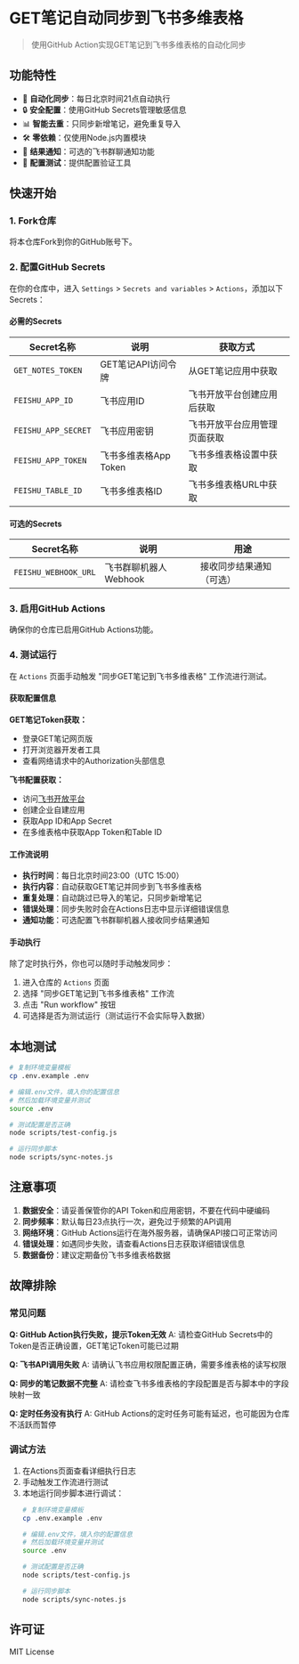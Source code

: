 # GET笔记自动同步到飞书多维表格

> 使用GitHub Action实现GET笔记到飞书多维表格的自动化同步

## 功能特性

- 🚀 **自动化同步**：每日北京时间21点自动执行
- 🔒 **安全配置**：使用GitHub Secrets管理敏感信息
- 📊 **智能去重**：只同步新增笔记，避免重复导入
- 🛠️ **零依赖**：仅使用Node.js内置模块
- 📱 **结果通知**：可选的飞书群聊通知功能
- 🧪 **配置测试**：提供配置验证工具

## 快速开始

### 1. Fork仓库
将本仓库Fork到你的GitHub账号下。

### 2. 配置GitHub Secrets
在你的仓库中，进入 `Settings` > `Secrets and variables` > `Actions`，添加以下Secrets：

#### 必需的Secrets

| Secret名称 | 说明 | 获取方式 |
|-----------|------|----------|
| `GET_NOTES_TOKEN` | GET笔记API访问令牌 | 从GET笔记应用中获取 |
| `FEISHU_APP_ID` | 飞书应用ID | 飞书开放平台创建应用后获取 |
| `FEISHU_APP_SECRET` | 飞书应用密钥 | 飞书开放平台应用管理页面获取 |
| `FEISHU_APP_TOKEN` | 飞书多维表格App Token | 飞书多维表格设置中获取 |
| `FEISHU_TABLE_ID` | 飞书多维表格ID | 飞书多维表格URL中获取 |

#### 可选的Secrets

| Secret名称 | 说明 | 用途 |
|-----------|------|------|
| `FEISHU_WEBHOOK_URL` | 飞书群聊机器人Webhook | 接收同步结果通知（可选） |

### 3. 启用GitHub Actions
确保你的仓库已启用GitHub Actions功能。

### 4. 测试运行
在 `Actions` 页面手动触发 "同步GET笔记到飞书多维表格" 工作流进行测试。

#### 获取配置信息

**GET笔记Token获取：**
- 登录GET笔记网页版
- 打开浏览器开发者工具
- 查看网络请求中的Authorization头部信息

**飞书配置获取：**
- 访问[飞书开放平台](https://open.feishu.cn/)
- 创建企业自建应用
- 获取App ID和App Secret
- 在多维表格中获取App Token和Table ID

#### 工作流说明

- **执行时间**：每日北京时间23:00（UTC 15:00）
- **执行内容**：自动获取GET笔记并同步到飞书多维表格
- **重复处理**：自动跳过已导入的笔记，只同步新增笔记
- **错误处理**：同步失败时会在Actions日志中显示详细错误信息
- **通知功能**：可选配置飞书群聊机器人接收同步结果通知

#### 手动执行

除了定时执行外，你也可以随时手动触发同步：

1. 进入仓库的 `Actions` 页面
2. 选择 "同步GET笔记到飞书多维表格" 工作流
3. 点击 "Run workflow" 按钮
4. 可选择是否为测试运行（测试运行不会实际导入数据）

## 本地测试

```bash
# 复制环境变量模板
cp .env.example .env

# 编辑.env文件，填入你的配置信息
# 然后加载环境变量并测试
source .env

# 测试配置是否正确
node scripts/test-config.js

# 运行同步脚本
node scripts/sync-notes.js
```

## 注意事项

1. **数据安全**：请妥善保管你的API Token和应用密钥，不要在代码中硬编码
2. **同步频率**：默认每日23点执行一次，避免过于频繁的API调用
3. **网络环境**：GitHub Actions运行在海外服务器，请确保API接口可正常访问
4. **错误处理**：如遇同步失败，请查看Actions日志获取详细错误信息
5. **数据备份**：建议定期备份飞书多维表格数据

## 故障排除

### 常见问题

**Q: GitHub Action执行失败，提示Token无效**
A: 请检查GitHub Secrets中的Token是否正确设置，GET笔记Token可能已过期

**Q: 飞书API调用失败**
A: 请确认飞书应用权限配置正确，需要多维表格的读写权限

**Q: 同步的笔记数据不完整**
A: 请检查飞书多维表格的字段配置是否与脚本中的字段映射一致

**Q: 定时任务没有执行**
A: GitHub Actions的定时任务可能有延迟，也可能因为仓库不活跃而暂停

### 调试方法

1. 在Actions页面查看详细执行日志
2. 手动触发工作流进行测试
3. 本地运行同步脚本进行调试：
   ```bash
   # 复制环境变量模板
   cp .env.example .env

   # 编辑.env文件，填入你的配置信息
   # 然后加载环境变量并测试
   source .env

   # 测试配置是否正确
   node scripts/test-config.js

   # 运行同步脚本
   node scripts/sync-notes.js
   ```

## 许可证

MIT License



